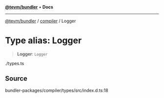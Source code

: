 [**@tevm/bundler**](../../README.md) • **Docs**

***

[@tevm/bundler](../../modules.md) / [compiler](../README.md) / Logger

# Type alias: Logger

> **Logger**: `Logger`

./types.ts

## Source

bundler-packages/compiler/types/src/index.d.ts:18
